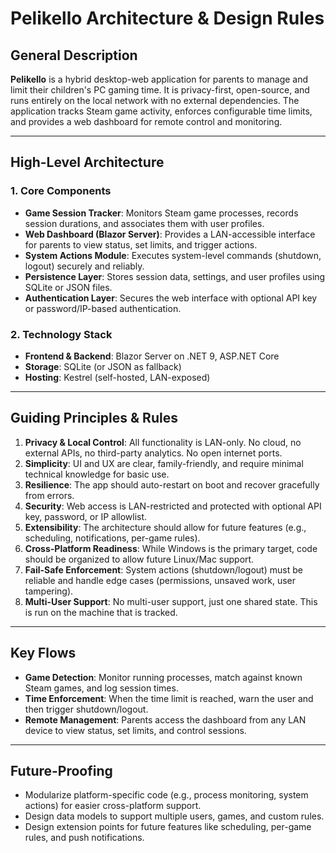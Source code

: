 # Pelikello Architecture & Design Rules

## General Description

**Pelikello** is a hybrid desktop-web application for parents to manage and limit their children's PC gaming time. It is privacy-first, open-source, and runs entirely on the local network with no external dependencies. The application tracks Steam game activity, enforces configurable time limits, and provides a web dashboard for remote control and monitoring.

---

## High-Level Architecture

### 1. Core Components

- **Game Session Tracker**: Monitors Steam game processes, records session durations, and associates them with user profiles.
- **Web Dashboard (Blazor Server)**: Provides a LAN-accessible interface for parents to view status, set limits, and trigger actions.
- **System Actions Module**: Executes system-level commands (shutdown, logout) securely and reliably.
- **Persistence Layer**: Stores session data, settings, and user profiles using SQLite or JSON files.
- **Authentication Layer**: Secures the web interface with optional API key or password/IP-based authentication.

### 2. Technology Stack

- **Frontend & Backend**: Blazor Server on .NET 9, ASP.NET Core
- **Storage**: SQLite (or JSON as fallback)
- **Hosting**: Kestrel (self-hosted, LAN-exposed)

---

## Guiding Principles & Rules

1. **Privacy & Local Control**: All functionality is LAN-only. No cloud, no external APIs, no third-party analytics. No open internet ports.
2. **Simplicity**: UI and UX are clear, family-friendly, and require minimal technical knowledge for basic use.
3. **Resilience**: The app should auto-restart on boot and recover gracefully from errors.
4. **Security**: Web access is LAN-restricted and protected with optional API key, password, or IP allowlist.
5. **Extensibility**: The architecture should allow for future features (e.g., scheduling, notifications, per-game rules).
6. **Cross-Platform Readiness**: While Windows is the primary target, code should be organized to allow future Linux/Mac support.
7. **Fail-Safe Enforcement**: System actions (shutdown/logout) must be reliable and handle edge cases (permissions, unsaved work, user tampering).
8. **Multi-User Support**: No multi-user support, just one shared state. This is run on the machine that is tracked.

---

## Key Flows

- **Game Detection**: Monitor running processes, match against known Steam games, and log session times.
- **Time Enforcement**: When the time limit is reached, warn the user and then trigger shutdown/logout.
- **Remote Management**: Parents access the dashboard from any LAN device to view status, set limits, and control sessions.

---

## Future-Proofing

- Modularize platform-specific code (e.g., process monitoring, system actions) for easier cross-platform support.
- Design data models to support multiple users, games, and custom rules.
- Design extension points for future features like scheduling, per-game rules, and push notifications.
